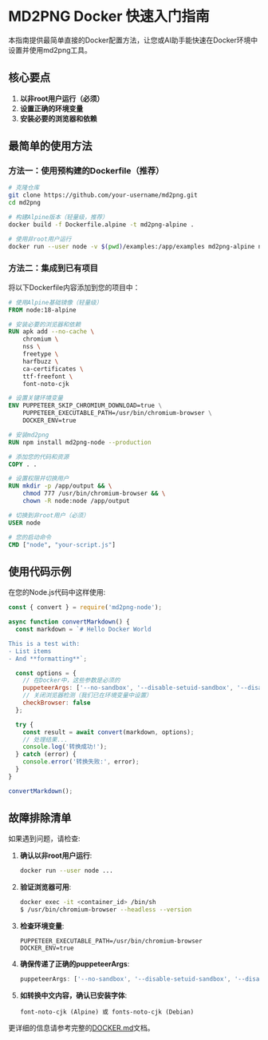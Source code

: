 # MD2PNG Docker 快速入门指南

本指南提供最简单直接的Docker配置方法，让您或AI助手能快速在Docker环境中设置并使用md2png工具。

## 核心要点

1. **以非root用户运行（必须）**
2. **设置正确的环境变量**
3. **安装必要的浏览器和依赖**

## 最简单的使用方法

### 方法一：使用预构建的Dockerfile（推荐）

```bash
# 克隆仓库
git clone https://github.com/your-username/md2png.git
cd md2png

# 构建Alpine版本（轻量级，推荐）
docker build -f Dockerfile.alpine -t md2png-alpine .

# 使用非root用户运行
docker run --user node -v $(pwd)/examples:/app/examples md2png-alpine node examples/docker-test.js
```

### 方法二：集成到已有项目

将以下Dockerfile内容添加到您的项目中：

```dockerfile
# 使用Alpine基础镜像（轻量级）
FROM node:18-alpine

# 安装必要的浏览器和依赖
RUN apk add --no-cache \
    chromium \
    nss \
    freetype \
    harfbuzz \
    ca-certificates \
    ttf-freefont \
    font-noto-cjk

# 设置关键环境变量
ENV PUPPETEER_SKIP_CHROMIUM_DOWNLOAD=true \
    PUPPETEER_EXECUTABLE_PATH=/usr/bin/chromium-browser \
    DOCKER_ENV=true

# 安装md2png
RUN npm install md2png-node --production

# 添加您的代码和资源
COPY . .

# 设置权限并切换用户
RUN mkdir -p /app/output && \
    chmod 777 /usr/bin/chromium-browser && \
    chown -R node:node /app/output

# 切换到非root用户（必须）
USER node

# 您的启动命令
CMD ["node", "your-script.js"]
```

## 使用代码示例

在您的Node.js代码中这样使用:

```javascript
const { convert } = require('md2png-node');

async function convertMarkdown() {
  const markdown = `# Hello Docker World

This is a test with:
- List items
- And **formatting**`;

  const options = {
    // 在Docker中，这些参数是必须的
    puppeteerArgs: ['--no-sandbox', '--disable-setuid-sandbox', '--disable-dev-shm-usage'],
    // 关闭浏览器检测（我们已在环境变量中设置）
    checkBrowser: false
  };

  try {
    const result = await convert(markdown, options);
    // 处理结果...
    console.log('转换成功!');
  } catch (error) {
    console.error('转换失败:', error);
  }
}

convertMarkdown();
```

## 故障排除清单

如果遇到问题，请检查:

1. **确认以非root用户运行**:
   ```bash
   docker run --user node ...
   ```

2. **验证浏览器可用**:
   ```bash
   docker exec -it <container_id> /bin/sh
   $ /usr/bin/chromium-browser --headless --version
   ```

3. **检查环境变量**:
   ```
   PUPPETEER_EXECUTABLE_PATH=/usr/bin/chromium-browser
   DOCKER_ENV=true
   ```

4. **确保传递了正确的puppeteerArgs**:
   ```javascript
   puppeteerArgs: ['--no-sandbox', '--disable-setuid-sandbox', '--disable-dev-shm-usage']
   ```

5. **如转换中文内容，确认已安装字体**:
   ```
   font-noto-cjk (Alpine) 或 fonts-noto-cjk (Debian)
   ```

更详细的信息请参考完整的[DOCKER.md](./DOCKER.md)文档。
